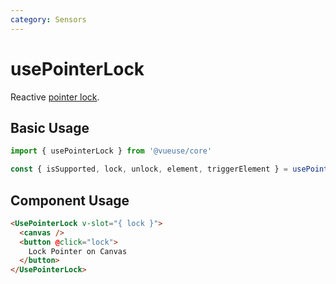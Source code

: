 ```yaml
---
category: Sensors
---
```


# usePointerLock

Reactive [pointer lock](https://developer.mozilla.org/en-US/docs/Web/API/Pointer_Lock_API).

## Basic Usage

```js
import { usePointerLock } from '@vueuse/core'

const { isSupported, lock, unlock, element, triggerElement } = usePointerLock()
```

## Component Usage

```html
<UsePointerLock v-slot="{ lock }">
  <canvas />
  <button @click="lock">
    Lock Pointer on Canvas
  </button>
</UsePointerLock>
```
